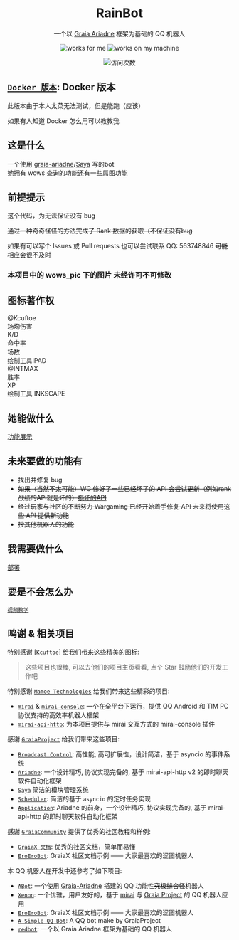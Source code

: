 <div align="center">

# RainBot

一个以 [Graia Ariadne](https://github.com/GraiaProject/Ariadne) 框架为基础的 QQ 机器人

</div>

<p align="center">
  <img src="https://img.shields.io/badge/works-for%20me-yellow" alt="works for me" />
  <img src="https://img.shields.io/badge/works-on%20my%20machine-green" alt="works on my machine" />
  </a>
  </a>
  </a>
</p>

<p align="center">
  <img src="https://count.getloli.com/get/@RainBot?theme=rule34" alt="访问次数" />
</p>

## [`Docker 版本`](https://github.com/Rainbow-Project/bot_rain_docker): Docker 版本

此版本由于本人太菜无法测试，但是能跑（应该）

如果有人知道 Docker 怎么用可以教教我

## 这是什么

一个使用 [graia-ariadne](https://github.com/GraiaProject/Ariadne)/[Saya](https://github.com/GraiaProject/Saya) 写的bot  
她拥有 wows 查询的功能还有一些屌图功能

## 前提提示

这个代码，为无法保证没有 bug

~~通过一种奇奇怪怪的方法完成了 Rank 数据的获取（不保证没有bug~~

如果有可以写个 Issues 或 Pull requests 也可以尝试联系 QQ: 563748846 ~~可能相应会很不及时~~

### 本项目中的 wows_pic 下的图片 未经许可不可修改

## 图标著作权

@Kcuftoe  
场均伤害  
K/D  
命中率  
场数   
绘制工具IPAD  
@INTMAX   
胜率  
XP  
绘制工具 INKSCAPE

## 她能做什么

[功能展示](https://rainbow-project.github.io/pages/3c92d6/)

## 未来要做的功能有

- 找出并修复 bug
- ~~如果（当然不太可能）WG 修好了一些已经坏了的 API 会尝试更新（例如rank战绩的API就是坏的）[损坏的API](https://wows-numbers.com/api/status)~~
- ~~经过玩家与社区的不断努力 Wargaming 已经开始着手修复 API 未来将使用这些 API 提供新功能~~
- ~~抄其他机器人的功能~~

## 我需要做什么

[部署](https://rainbow-project.github.io/pages/606815/)

## 要是不会怎么办

[`视频教学`](https://www.bilibili.com/video/BV1CY4y1B7BX?spm_id_from=333.999.0.0)

## 鸣谢 & 相关项目

特别感谢 [`Kcuftoe`] 给我们带来这些精美的图标:

> 这些项目也很棒, 可以去他们的项目主页看看, 点个 Star 鼓励他们的开发工作吧

特别感谢 [`Mamoe Technologies`](https://github.com/mamoe) 给我们带来这些精彩的项目:

- [`mirai`](https://github.com/mamoe/mirai) & [`mirai-console`](https://github.com/mamoe/mirai-console): 一个在全平台下运行，提供 QQ
  Android 和 TIM PC 协议支持的高效率机器人框架
- [`mirai-api-http`](https://github.com/project-mirai/mirai-api-http): 为本项目提供与 mirai 交互方式的 mirai-console 插件

感谢 [`GraiaProject`](https://github.com/GraiaProject) 给我们带来这些项目:

- [`Broadcast Control`](https://github.com/GraiaProject/BroadcastControl): 高性能, 高可扩展性，设计简洁，基于 asyncio 的事件系统
- [`Ariadne`](https://github.com/GraiaProject/Ariadne): 一个设计精巧, 协议实现完备的, 基于 mirai-api-http v2 的即时聊天软件自动化框架
- [`Saya`](https://github.com/GraiaProject/Saya) 简洁的模块管理系统
- [`Scheduler`](https://github.com/GraiaProject/Scheduler): 简洁的基于 `asyncio` 的定时任务实现
- [`Application`](https://github.com/GraiaProject/Application): Ariadne 的前身，一个设计精巧, 协议实现完备的, 基于 mirai-api-http
  的即时聊天软件自动化框架

感谢 [`GraiaCommunity`]([https://github.com/GraiaProject](https://github.com/GraiaCommunity)) 提供了优秀的社区教程和样例:

- [`GraiaX 文档`](https://graiax.cn/): 优秀的社区文档，简单而易懂
- [`EroEroBot`](https://graiax.cn/): GraiaX 社区文档示例 —— 大家最喜欢的涩图机器人

本 QQ 机器人在开发中还参考了如下项目:

- [`ABot`](https://github.com/djkcyl/ABot-Graia/): 一个使用 [Graia-Ariadne](https://github.com/GraiaProject/Ariadne) 搭建的 QQ
  功能性~~究极缝合怪~~机器人
- [`Xenon`](https://github.com/McZoo/Xenon): 一个优雅，用户友好的，基于 [mirai](https://github.com/mamoe/mirai)
  与 [Graia Project](https://github.com/GraiaProject/) 的 QQ 机器人应用
- [`EroEroBot`](https://github.com/GraiaCommunity/EroEroBot): GraiaX 社区文档示例 —— 大家最喜欢的涩图机器人
- [`A_Simple_QQ_Bot`](https://github.com/I-love-study/A_Simple_QQ_Bot): A QQ bot make by GraiaProject
- [`redbot`](https://github.com/Redlnn/redbot): 一个以 Graia Ariadne 框架为基础的 QQ 机器人
